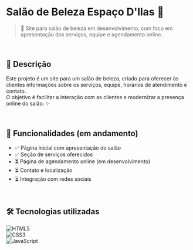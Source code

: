 # Salão de Beleza Espaço D'llas 💅

> 🌟 Site para salão de beleza em desenvolvimento, com foco em apresentação dos serviços, equipe e agendamento online.

<br>

## 📝 Descrição

Este projeto é um site para um salão de beleza, criado para oferecer às clientes informações sobre os serviços, equipe, horários de atendimento e contato.  
O objetivo é facilitar a interação com as clientes e modernizar a presença online do salão. ✨

<br>

## 🚀 Funcionalidades (em andamento)

- ✅ Página inicial com apresentação do salão  
- ✅ Seção de serviços oferecidos  
- ⏳ Página de agendamento online (em desenvolvimento)  
- ⏳ Contato e localização  
- ⏳ Integração com redes sociais  

<br>

## 🛠️ Tecnologias utilizadas

![HTML5](https://img.shields.io/badge/HTML5-E34F26?style=for-the-badge&logo=html5&logoColor=white)  
![CSS3](https://img.shields.io/badge/CSS3-1572B6?style=for-the-badge&logo=css3&logoColor=white)  
![JavaScript](https://img.shields.io/badge/JavaScript-F7DF1E?style=for-the-badge&logo=javascript&logoColor=black)  



